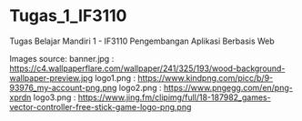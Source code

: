# Tugas_1_IF3110
Tugas Belajar Mandiri 1 - IF3110 Pengembangan Aplikasi Berbasis Web

Images source:
banner.jpg : https://c4.wallpaperflare.com/wallpaper/241/325/193/wood-background-wallpaper-preview.jpg
logo1.png : https://www.kindpng.com/picc/b/9-93976_my-account-png.png
logo2.png : https://www.pngegg.com/en/png-xprdn
logo3.png : https://www.jing.fm/clipimg/full/18-187982_games-vector-controller-free-stick-game-logo-png.png